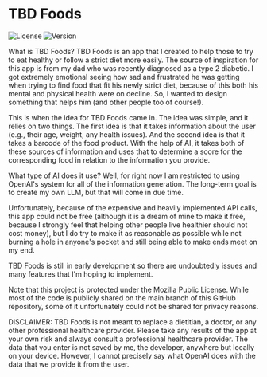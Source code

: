 # TBD Foods

![License](https://img.shields.io/badge/license-MPL-red) ![Version](https://img.shields.io/badge/version-0.1-orange)

What is TBD Foods? TBD Foods is an app that I created to help those to try to eat healthy or follow a strict diet more easily. The source of inspiration for this app is from my dad who was recently diagnosed as a type 2 diabetic. I got extremely emotional seeing how sad and frustrated he was getting when trying to find food that fit his newly strict diet, because of this both his mental and physical health were on decline. So, I wanted to design something that helps him (and other people too of course!).

This is when the idea for TBD Foods came in. The idea was simple, and it relies on two things. The first idea is that it takes information about the user (e.g., their age, weight, any health issues). And the second idea is that it takes a barcode of the food product. With the help of AI, it takes both of these sources of information and uses that to determine a score for the corresponding food in relation to the information you provide.

What type of AI does it use? Well, for right now I am restricted to using OpenAI's system for all of the information generation. The long-term goal is to create my own LLM, but that will come in due time.

Unfortunately, because of the expensive and heavily implemented API calls, this app could not be free (although it is a dream of mine to make it free, because I strongly feel that helping other people live healthier should not cost money), but I do try to make it as reasonable as possible while not burning a hole in anyone's pocket and still being able to make ends meet on my end.

TBD Foods is still in early development so there are undoubtedly issues and many features that I'm hoping to implement.

Note that this project is protected under the Mozilla Public License. While most of the code is publicly shared on the main branch of this GitHub repository, some of it unfortunately could not be shared for privacy reasons.

DISCLAIMER: TBD Foods is not meant to replace a dietitian, a doctor, or any other professional healthcare provider. Please take any results of the app at your own risk and always consult a professional healthcare provider. The data that you enter is not saved by me, the developer, anywhere but locally on your device. However, I cannot precisely say what OpenAI does with the data that we provide it from the user.